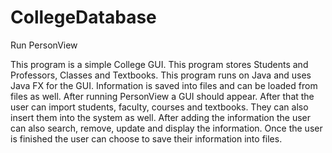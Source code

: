 # CollegeDatabase
Run PersonView

This program is a simple College GUI. This program stores Students and Professors, Classes and Textbooks.
This program runs on Java and uses Java FX for the GUI. Information is saved into files and can be loaded from files as well.
After running PersonView a GUI should appear. After that the user can import students, faculty, courses and textbooks.
They can also insert them into the system as well. After adding the information the user can also search, remove, update and display the information.
Once the user is finished the user can choose to save their information into files. 
